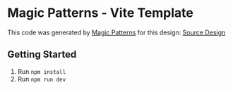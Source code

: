 # Magic Patterns - Vite Template

This code was generated by [Magic Patterns](https://magicpatterns.com) for this design: [Source Design](https://www.magicpatterns.com/c/vc2kdz54bss5wdagddtjwv)

## Getting Started

1. Run `npm install`
2. Run `npm run dev`
